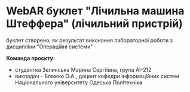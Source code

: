 # WebAR буклет "Лічильна машина Штеффера" (лічильний пристрій)
буклет створено, як результат виконання лабораторної роботи з дисципліни
 "Операційні системи"

**Команда проєкту:**
+ студентка Зелинська Марина Сергіївна, група АІ-212
+ викладач - Блажко О.А., доцент кафедри інформаційних систем Національного університету
Одеська Політехніка
